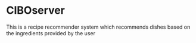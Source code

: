 # CIBOserver

This is a recipe recommender system which recommends dishes based on the ingredients provided by the user
